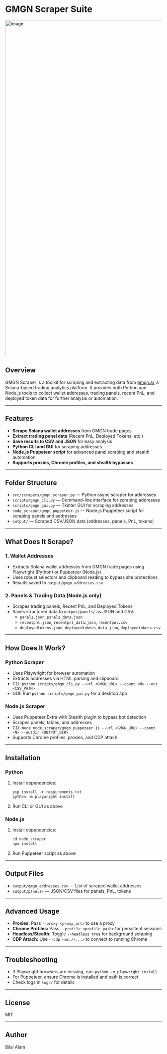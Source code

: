 # GMGN Scraper Suite
<img width="1919" height="1080" alt="Image" src="https://github.com/user-attachments/assets/ef877637-e83a-4bb1-bfec-c177e18f5dc7" />

## Overview
GMGN Scraper is a toolkit for scraping and extracting data from [gmgn.ai](https://gmgn.ai), a Solana-based trading analytics platform. It provides both Python and Node.js tools to collect wallet addresses, trading panels, recent PnL, and deployed token data for further analysis or automation.

---

## Features
- **Scrape Solana wallet addresses** from GMGN trade pages
- **Extract trading panel data** (Recent PnL, Deployed Tokens, etc.)
- **Save results to CSV and JSON** for easy analysis
- **Python CLI and GUI** for scraping addresses
- **Node.js Puppeteer script** for advanced panel scraping and stealth automation
- **Supports proxies, Chrome profiles, and stealth bypasses**

---

## Folder Structure
- `src/scrapers/gmgn_scraper.py` — Python async scraper for addresses
- `scripts/gmgn_cli.py` — Command-line interface for scraping addresses
- `scripts/gmgn_gui.py` — Tkinter GUI for scraping addresses
- `node_scraper/gmgn_puppeteer.js` — Node.js Puppeteer script for scraping panels and addresses
- `output/` — Scraped CSV/JSON data (addresses, panels, PnL, tokens)

---

## What Does It Scrape?
### 1. **Wallet Addresses**
- Extracts Solana wallet addresses from GMGN trade pages using Playwright (Python) or Puppeteer (Node.js)
- Uses robust selectors and clipboard reading to bypass site protections
- Results saved to `output/gmgn_addresses.csv`

### 2. **Panels & Trading Data** (Node.js only)
- Scrapes trading panels, Recent PnL, and Deployed Tokens
- Saves structured data to `output/panels/` as JSON and CSV:
  - `panels.json`, `panels_data.json`
  - `recentpnl.json`, `recentpnl_data.json`, `recentpnl.csv`
  - `deployedtokens.json`, `deployedtokens_data.json`, `deployedtokens.csv`

---

## How Does It Work?
### Python Scraper
- Uses Playwright for browser automation
- Extracts addresses via HTML parsing and clipboard
- CLI: `python scripts/gmgn_cli.py --url <GMGN_URL> --count <N> --out <CSV_PATH>`
- GUI: Run `python scripts/gmgn_gui.py` for a desktop app

### Node.js Scraper
- Uses Puppeteer Extra with Stealth plugin to bypass bot detection
- Scrapes panels, tables, and addresses
- CLI: `node node_scraper/gmgn_puppeteer.js --url <GMGN_URL> --count <N> --outdir <OUTPUT_DIR>`
- Supports Chrome profiles, proxies, and CDP attach

---

## Installation
### Python
1. Install dependencies:
   ```powershell
   pip install -r requirements.txt
   python -m playwright install
   ```
2. Run CLI or GUI as above

### Node.js
1. Install dependencies:
   ```powershell
   cd node_scraper
   npm install
   ```
2. Run Puppeteer script as above

---

## Output Files
- `output/gmgn_addresses.csv` — List of scraped wallet addresses
- `output/panels/` — JSON/CSV files for panels, PnL, tokens

---

## Advanced Usage
- **Proxies:** Pass `--proxy <proxy_url>` to use a proxy
- **Chrome Profiles:** Pass `--profile <profile_path>` for persistent sessions
- **Headless/Stealth:** Toggle `--headless true` for background scraping
- **CDP Attach:** Use `--cdp <ws://...>` to connect to running Chrome

---

## Troubleshooting
- If Playwright browsers are missing, run: `python -m playwright install`
- For Puppeteer, ensure Chrome is installed and path is correct
- Check logs in `logs/` for details

---

## License
MIT

---

## Author
Bilal Alam
